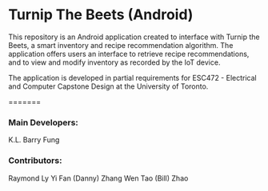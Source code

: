 # Turnip The Beets (Android)

 This repository is an Android application created to interface with Turnip the Beets, a smart inventory and recipe recommendation algorithm.
 The application offers users an interface to retrieve recipe recommendations, and to view and modify inventory as recorded by the IoT device.
 
 The application is developed in partial requirements for ESC472 - Electrical and Computer Capstone Design at the University of Toronto.
 
 =======
### Main Developers:
 K.L. Barry Fung
 
### Contributors:
 Raymond Ly
 Yi Fan (Danny) Zhang
 Wen Tao (Bill) Zhao
